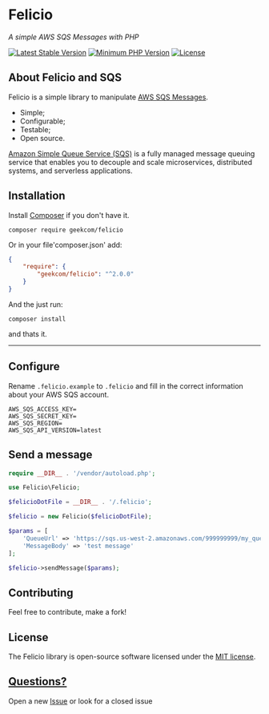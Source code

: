 # Felicio
_A simple AWS SQS Messages with PHP_

[![Latest Stable Version](https://poser.pugx.org/geekcom/felicio/v/stable)](https://packagist.org/packages/geekcom/felicio)
[![Minimum PHP Version](https://img.shields.io/badge/php-%3E%3D%207.3-blue.svg?style=flat-square)](https://php.net/)
[![License](https://poser.pugx.org/geekcom/felicio/license)](https://packagist.org/packages/geekcom/felicio)

## About Felicio and SQS

Felicio is a simple library to manipulate [AWS SQS Messages](https://aws.amazon.com/pt/sqs/).

- Simple;
- Configurable;
- Testable;
- Open source.

[Amazon Simple Queue Service (SQS)](https://aws.amazon.com/pt/sqs/) is a fully managed message queuing service 
that enables you to decouple and scale microservices, distributed systems, and serverless applications.

## Installation

Install [Composer](http://getcomposer.org) if you don't have it.
```
composer require geekcom/felicio
```
Or in your file'composer.json' add:

```json
{
    "require": {
        "geekcom/felicio": "^2.0.0"
    }
}
```

And the just run:

    composer install

and thats it.

----------------------------------------------------------------------------------------------------------------------------


## Configure

Rename `.felicio.example` to `.felicio` and fill in the correct information about your AWS SQS account.
```
AWS_SQS_ACCESS_KEY=
AWS_SQS_SECRET_KEY=
AWS_SQS_REGION=
AWS_SQS_API_VERSION=latest
```

## Send a message
```php
require __DIR__ . '/vendor/autoload.php';

use Felicio\Felicio;

$felicioDotFile = __DIR__ . '/.felicio';

$felicio = new Felicio($felicioDotFile);

$params = [
    'QueueUrl' => 'https://sqs.us-west-2.amazonaws.com/999999999/my_queue',
    'MessageBody' => 'test message'
];

$felicio->sendMessage($params);
```

## Contributing

Feel free to contribute, make a fork!

## License

The Felicio library is open-source software licensed under the [MIT license](https://opensource.org/licenses/MIT).

## [Questions?](https://github.com/felicio/issues)

Open a new [Issue](https://github.com/felicio/issues) or look for a closed issue